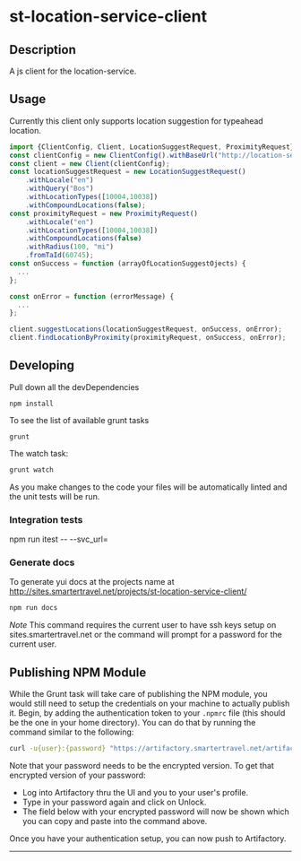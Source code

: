 # st-location-service-client

## Description
A js client for the location-service.

## Usage
Currently this client only supports location suggestion for typeahead location.

```js
import {ClientConfig, Client, LocationSuggestRequest, ProximityRequest} from "st-location-service-client";
const clientConfig = new ClientConfig().withBaseUrl("http://location-service-url.com");
const client = new Client(clientConfig);
const locationSuggestRequest = new LocationSuggestRequest()
    .withLocale("en")
    .withQuery("Bos")
    .withLocationTypes([10004,10038])
    .withCompoundLocations(false);
const proximityRequest = new ProximityRequest()
    .withLocale("en")
    .withLocationTypes([10004,10038])
    .withCompoundLocations(false)
    .withRadius(100, "mi")
    .fromTaId(60745);
const onSuccess = function (arrayOfLocationSuggestOjects) {
  ...
};

const onError = function (errorMessage) {
  ...
};

client.suggestLocations(locationSuggestRequest, onSuccess, onError);
client.findLocationByProximity(proximityRequest, onSuccess, onError);
```

## Developing
Pull down all the devDependencies
```
npm install
```
To see the list of available grunt tasks
```
grunt
```

The watch task:
```bash
grunt watch
```
As you make changes to the code your files will be automatically linted and the unit tests will be run.

### Integration tests
npm run itest -- --svc_url=<location-service-url>

### Generate docs
To generate yui docs at the projects name at http://sites.smartertravel.net/projects/st-location-service-client/
```bash
npm run docs
```
*Note* This command requires the current user to have ssh keys setup on sites.smartertravel.net or the command will prompt for a password for the current user.


## Publishing NPM Module
While the Grunt task will take care of publishing the NPM module, you would still need to setup the credentials on your
machine to actually publish it. Begin, by adding the authentication token to your `.npmrc` file (this should be the one
in your home directory). You can do that by running the command similar to the following:

```bash
curl -u{user}:{password} "https://artifactory.smartertravel.net/artifactory/api/npm/auth" >> ~/.npmrc
```

Note that your password needs to be the encrypted version. To get that encrypted version of your password:
* Log into Artifactory thru the UI and you to your user's profile.
* Type in your password again and click on Unlock.
* The field below with your encrypted password will now be shown which you can copy and paste into the command above.

Once you have your authentication setup, you can now push to Artifactory.

---
